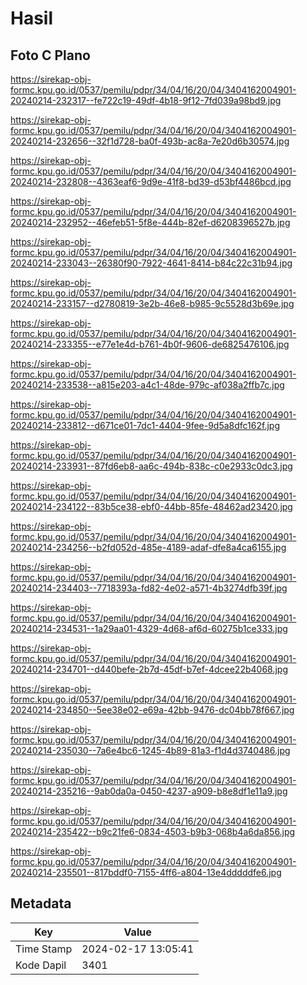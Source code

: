 # Hasil

## Foto C Plano

https://sirekap-obj-formc.kpu.go.id/0537/pemilu/pdpr/34/04/16/20/04/3404162004901-20240214-232317--fe722c19-49df-4b18-9f12-7fd039a98bd9.jpg

https://sirekap-obj-formc.kpu.go.id/0537/pemilu/pdpr/34/04/16/20/04/3404162004901-20240214-232656--32f1d728-ba0f-493b-ac8a-7e20d6b30574.jpg

https://sirekap-obj-formc.kpu.go.id/0537/pemilu/pdpr/34/04/16/20/04/3404162004901-20240214-232808--4363eaf6-9d9e-41f8-bd39-d53bf4486bcd.jpg

https://sirekap-obj-formc.kpu.go.id/0537/pemilu/pdpr/34/04/16/20/04/3404162004901-20240214-232952--46efeb51-5f8e-444b-82ef-d6208396527b.jpg

https://sirekap-obj-formc.kpu.go.id/0537/pemilu/pdpr/34/04/16/20/04/3404162004901-20240214-233043--26380f90-7922-4641-8414-b84c22c31b94.jpg

https://sirekap-obj-formc.kpu.go.id/0537/pemilu/pdpr/34/04/16/20/04/3404162004901-20240214-233157--d2780819-3e2b-46e8-b985-9c5528d3b69e.jpg

https://sirekap-obj-formc.kpu.go.id/0537/pemilu/pdpr/34/04/16/20/04/3404162004901-20240214-233355--e77e1e4d-b761-4b0f-9606-de6825476106.jpg

https://sirekap-obj-formc.kpu.go.id/0537/pemilu/pdpr/34/04/16/20/04/3404162004901-20240214-233538--a815e203-a4c1-48de-979c-af038a2ffb7c.jpg

https://sirekap-obj-formc.kpu.go.id/0537/pemilu/pdpr/34/04/16/20/04/3404162004901-20240214-233812--d671ce01-7dc1-4404-9fee-9d5a8dfc162f.jpg

https://sirekap-obj-formc.kpu.go.id/0537/pemilu/pdpr/34/04/16/20/04/3404162004901-20240214-233931--87fd6eb8-aa6c-494b-838c-c0e2933c0dc3.jpg

https://sirekap-obj-formc.kpu.go.id/0537/pemilu/pdpr/34/04/16/20/04/3404162004901-20240214-234122--83b5ce38-ebf0-44bb-85fe-48462ad23420.jpg

https://sirekap-obj-formc.kpu.go.id/0537/pemilu/pdpr/34/04/16/20/04/3404162004901-20240214-234256--b2fd052d-485e-4189-adaf-dfe8a4ca6155.jpg

https://sirekap-obj-formc.kpu.go.id/0537/pemilu/pdpr/34/04/16/20/04/3404162004901-20240214-234403--7718393a-fd82-4e02-a571-4b3274dfb39f.jpg

https://sirekap-obj-formc.kpu.go.id/0537/pemilu/pdpr/34/04/16/20/04/3404162004901-20240214-234531--1a29aa01-4329-4d68-af6d-60275b1ce333.jpg

https://sirekap-obj-formc.kpu.go.id/0537/pemilu/pdpr/34/04/16/20/04/3404162004901-20240214-234701--d440befe-2b7d-45df-b7ef-4dcee22b4068.jpg

https://sirekap-obj-formc.kpu.go.id/0537/pemilu/pdpr/34/04/16/20/04/3404162004901-20240214-234850--5ee38e02-e69a-42bb-9476-dc04bb78f667.jpg

https://sirekap-obj-formc.kpu.go.id/0537/pemilu/pdpr/34/04/16/20/04/3404162004901-20240214-235030--7a6e4bc6-1245-4b89-81a3-f1d4d3740486.jpg

https://sirekap-obj-formc.kpu.go.id/0537/pemilu/pdpr/34/04/16/20/04/3404162004901-20240214-235216--9ab0da0a-0450-4237-a909-b8e8df1e11a9.jpg

https://sirekap-obj-formc.kpu.go.id/0537/pemilu/pdpr/34/04/16/20/04/3404162004901-20240214-235422--b9c21fe6-0834-4503-b9b3-068b4a6da856.jpg

https://sirekap-obj-formc.kpu.go.id/0537/pemilu/pdpr/34/04/16/20/04/3404162004901-20240214-235501--817bddf0-7155-4ff6-a804-13e4dddddfe6.jpg


## Metadata

| Key        | Value               |
| ---------- | ------------------- |
| Time Stamp | 2024-02-17 13:05:41 |
| Kode Dapil | 3401                |



